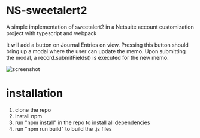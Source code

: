 # NS-sweetalert2
A simple implementation of sweetalert2 in a Netsuite account customization project with typescript and webpack

It will add a button on Journal Entries on view.
Pressing this button should bring up a modal where the user can update the memo.
Upon submitting the modal, a record.submitFields() is executed for the new memo.

![screenshot](https://user-images.githubusercontent.com/613420/216773501-95a876fb-493a-472e-a9f7-d475f26f2191.png)

# installation
1. clone the repo
2. install npm
3. run "npm install" in the repo to install all dependencies
4. run "npm run build" to build the .js files
